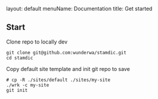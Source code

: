 layout: default
menuName: Documentation
title: Get started
<!--config-->
## Start


Clone repo to locally dev 

```shell
git clone git@github.com:wunderwa/stamdic.git
cd stamdic
```

Copy default site template and init git repo to save  

```shell
# cp -R ./sites/default ./sites/my-site
./wrk -c my-site
git init
```

